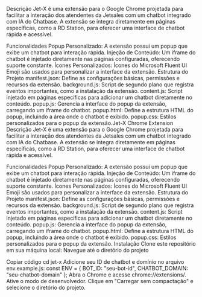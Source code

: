 Descrição
Jet-X é uma extensão para o Google Chrome projetada para facilitar a interação dos atendentes da Jetsales com um chatbot integrado com IA do Chatbase. A extensão se integra diretamente em páginas específicas, como a RD Station, para oferecer uma interface de chatbot rápida e acessível.

Funcionalidades
Popup Personalizado: A extensão possui um popup que exibe um chatbot para interação rápida.
Injeção de Conteúdo: Um iframe do chatbot é injetado diretamente nas páginas configuradas, oferecendo suporte constante.
Ícones Personalizados: Ícones do Microsoft Fluent UI Emoji são usados para personalizar a interface da extensão.
Estrutura do Projeto
manifest.json: Define as configurações básicas, permissões e recursos da extensão.
background.js: Script de segundo plano que registra eventos importantes, como a instalação da extensão.
content.js: Script injetado em páginas específicas para adicionar um chatbot diretamente no conteúdo.
popup.js: Gerencia a interface do popup da extensão, carregando um iframe do chatbot.
popup.html: Define a estrutura HTML do popup, incluindo a área onde o chatbot é exibido.
popup.css: Estilos personalizados para o popup da extensão.Jet-X Chrome Extension
Descrição
Jet-X é uma extensão para o Google Chrome projetada para facilitar a interação dos atendentes da Jetsales com um chatbot integrado com IA do Chatbase. A extensão se integra diretamente em páginas específicas, como a RD Station, para oferecer uma interface de chatbot rápida e acessível.

Funcionalidades
Popup Personalizado: A extensão possui um popup que exibe um chatbot para interação rápida.
Injeção de Conteúdo: Um iframe do chatbot é injetado diretamente nas páginas configuradas, oferecendo suporte constante.
Ícones Personalizados: Ícones do Microsoft Fluent UI Emoji são usados para personalizar a interface da extensão.
Estrutura do Projeto
manifest.json: Define as configurações básicas, permissões e recursos da extensão.
background.js: Script de segundo plano que registra eventos importantes, como a instalação da extensão.
content.js: Script injetado em páginas específicas para adicionar um chatbot diretamente no conteúdo.
popup.js: Gerencia a interface do popup da extensão, carregando um iframe do chatbot.
popup.html: Define a estrutura HTML do popup, incluindo a área onde o chatbot é exibido.
popup.css: Estilos personalizados para o popup da extensão.
Instalação
Clone este repositório em sua máquina local:
Navegue até o diretório do projeto

Copiar código
cd jet-x
Adicione seu ID de chatbot e domínio no arquivo env.example.js:
const ENV = {
    BOT_ID: "seu-bot-id",
    CHATBOT_DOMAIN: "seu-chatbot-domain"
};
Abra o Chrome e acesse chrome://extensions/.
Ative o modo de desenvolvedor.
Clique em "Carregar sem compactação" e selecione o diretório do projeto.
